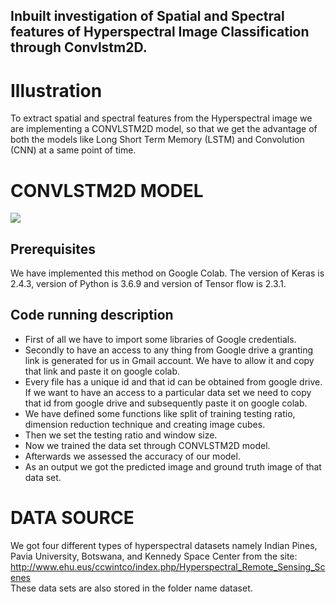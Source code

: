 ## Inbuilt investigation of Spatial and Spectral features of Hyperspectral Image Classification through Convlstm2D.

# Illustration
To extract spatial and spectral features from the Hyperspectral image we are implementing a CONVLSTM2D model, so that we get the advantage of both the models like Long Short Term Memory (LSTM) and Convolution (CNN) at a same point of time.
# CONVLSTM2D MODEL

![](./convLSTM2d.jpg)


## Prerequisites
We have implemented this method on Google Colab. The version of Keras is 2.4.3, version of Python is 3.6.9 and version of Tensor flow is 2.3.1.

## Code running  description
* First of all we have to import some libraries of Google credentials.
* Secondly to have an access to any thing from Google drive a granting link is generated for us in Gmail account. We have to allow it and copy that link and paste it on google colab.
* Every file has a unique id and that id can be obtained from google drive. If we want to have an access to a particular data set we
need to copy that id from google drive and subsequently paste it on google colab.
* We have defined some functions like split of training testing ratio, dimension reduction technique and creating image cubes.
* Then we set the testing ratio and window size.
* Now we trained the data set through CONVLSTM2D model.
* Afterwards we assessed the accuracy of our model.
* As an output we got the predicted image and ground truth image of that data set.

# DATA SOURCE
We got four different types of hyperspectral datasets namely Indian Pines, Pavia University, Botswana, and Kennedy Space Center
from the site: http://www.ehu.eus/ccwintco/index.php/Hyperspectral_Remote_Sensing_Scenes  
These data sets are also stored in the folder name dataset.


